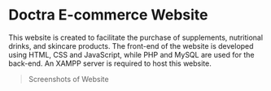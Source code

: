 # Doctra E-commerce Website
This website is created to facilitate the purchase of supplements, nutritional drinks, and skincare products. The front-end of the website is developed using HTML, CSS and JavaScript, while PHP and MySQL are used for the back-end. An XAMPP server is required to host this website.

> Screenshots of Website


